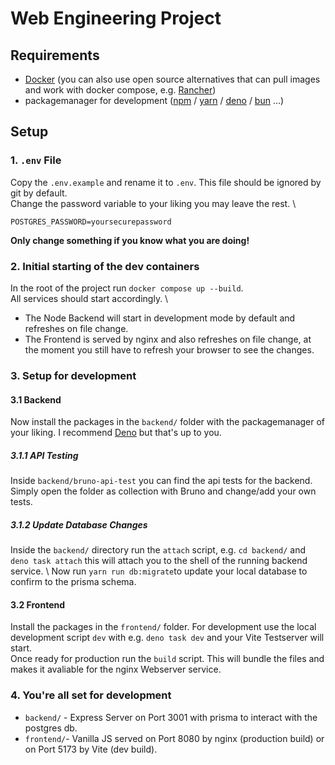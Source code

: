 # Web Engineering Project

## Requirements
- [Docker](https://www.docker.com) (you can also use open source alternatives that can pull images and work with docker compose, e.g. [Rancher](https://rancherdesktop.io))
- packagemanager for development ([npm](https://nodejs.org/en/download) / [yarn](https://classic.yarnpkg.com/lang/en/docs/install/#mac-stable) / [deno](https://deno.com) / [bun](https://bun.sh/docs/installation) ...)

## Setup

### 1. `.env` File

Copy the `.env.example` and rename it to `.env`. This file should be ignored by git by default. \
Change the password variable to your liking you may leave the rest. \
```
POSTGRES_PASSWORD=yoursecurepassword
```
**Only change something if you know what you are doing!**

### 2. Initial starting of the dev containers

In the root of the project run `docker compose up --build`. \
All services should start accordingly. \
- The Node Backend will start in development mode by default and refreshes on file change. 
- The Frontend is served by nginx and also refreshes on file change, at the moment you still have to refresh your browser to see the changes.


### 3. Setup for development

#### 3.1 Backend
Now install the packages in the `backend/` folder with the packagemanager of your liking. I recommend [Deno](https://deno.com) but that's up to you. 

##### 3.1.1 API Testing
Inside `backend/bruno-api-test` you can find the api tests for the backend. Simply open the folder as collection with Bruno and change/add your own tests.

##### 3.1.2 Update Database Changes
Inside the `backend/` directory run the `attach` script, e.g. `cd backend/` and `deno task attach` this will attach you to the shell of the running backend service. \ 
Now run `yarn run db:migrate`to update your local database to confirm to the prisma schema.

#### 3.2 Frontend
Install the packages in the `frontend/` folder. For development use the local development script `dev` with e.g. `deno task dev` and your Vite Testserver will start. \
Once ready for production run the `build` script. This will bundle the files and makes it avaliable for the nginx Webserver service.

### 4. You're all set for development

- `backend/` - Express Server on Port 3001 with prisma to interact with the postgres db.
- `frontend/`- Vanilla JS served on Port 8080 by nginx (production build) or on Port 5173 by Vite (dev build).


